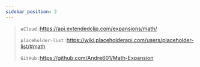 ```yaml
---
sidebar_position: 2
---
```



> `eCloud` :https://api.extendedclip.com/expansions/math/
>
> `placeholder-list` :https://wiki.placeholderapi.com/users/placeholder-list/#math
>
> `GitHub` :https://github.com/Andre601/Math-Expansion

